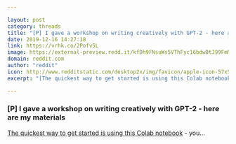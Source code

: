 ```yaml
---

layout: post
category: threads
title: "[P] I gave a workshop on writing creatively with GPT-2 - here are my materials"
date: 2019-12-16 14:27:18
link: https://vrhk.co/2Pofv5L
image: https://external-preview.redd.it/kfDh9FNsuWs5VThFyc16bdwBtJ99FmMWgOZYUyq7LPg.jpg?width=256&height=134.031413613&auto=webp&s=ce93e23d70de5dfd0497c36c0a5b0e5ed3c28e08
domain: reddit.com
author: "reddit"
icon: http://www.redditstatic.com/desktop2x/img/favicon/apple-icon-57x57.png
excerpt: "[The quickest way to get started is using this Colab notebook](<https://colab.research.google.com/drive/1sNtF6Z9U_fXIIZHfJqpZVr_-vh3Ki8GN>) \- you..."

---
```


### [P] I gave a workshop on writing creatively with GPT-2 - here are my materials

[The quickest way to get started is using this Colab notebook](<https://colab.research.google.com/drive/1sNtF6Z9U_fXIIZHfJqpZVr_-vh3Ki8GN>) \- you...